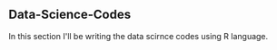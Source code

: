 ## Data-Science-Codes ##
In this section I'll be writing the data scirnce codes using R language.     
  

